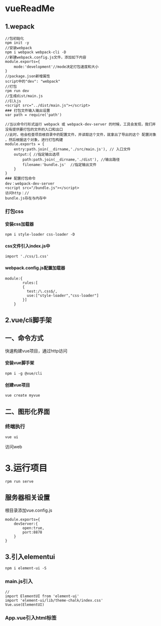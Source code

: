 # vueReadMe
## 1.wepack
```
//包初始化
npm init -y
//安装webpack
npm i webpack webpack-cli -D
//新建webpack.config.js文件，添加如下内容
module.exports={
    mode:'development'//mode决定打包速度和大小
}
//package.json新增属性
script中的"dev": "webpack"
//打包
rpm run dev
//生成dist/main.js
//引入js
<script src="../dist/main.js"></script>
### 打包文件输入输出设置
var path = require('path')
 
//当以命令行形式运行 webpack 或 webpack-dev-server 的时候，工具会发现，我们并没有提供要打包的文件的入口和出口
//此时，他会检查项目根目录中的配置文件，并读取这个文件，就拿出了导出的这个 配置对象 ，然后根据这个对象，进行打包构建
module.exports = {
    entry:path.join(__dirname,'./src/main.js'), // 入口文件
    output:{ //指定输出选项
        path:path.join(__dirname,'./dist'), //输出路径
        filename:'bundle.js'  //指定输出文件
    }
}
### 配置打包命令
dev：webpack-dev-server
<script src="/bundle.js"></script>
访问http：//
bundle.js存在与内存中
```
### 打包css
#### 安装css加载器
```
npm i style-loader css-loader -D 
```
#### css文件引入index.js中
```
import './css/1.css'
```
#### webpack.config.js配置加载器
```
module:{
        rules:[
        {
          test:/\.css$/,   
          use:["style-loader","css-loader"]
        }]
    }
```
## 2.vue/cli脚手架
## 一、命令方式 
快速构建vue项目，通过http访问
#### 安装vue脚手架
```
npm i -g @vue/cli
 ```
 #### 创建vue项目
 ```
 vue create myvue
 ```
 ## 二、图形化界面
 ### 终端执行
 ```
 vue ui
 ```
 访问web
 # 3.运行项目
 ```
 rpm run serve
 ```
 ## 服务器相关设置
根目录添加vue.config.js
```
module.exports={
    devServer:{
        open:true,
        port:8878
    }
}
```
## 3.引入elementui
```
npm i element-ui -S
```
### main.js引入
```
//
import ElementUI from 'element-ui'
import 'element-ui/lib/theme-chalk/index.css'
Vue.use(ElementUI)
```
### App.vue引入html标签
<template>
<div id="app">
 ```
    <el-row>
  <el-button>默认按钮</el-button>
  <el-button type="primary">主要按钮</el-button>
  <el-button type="success">成功按钮</el-button>
  <el-button type="info">信息按钮</el-button>
  <el-button type="warning">警告按钮</el-button>
  <el-button type="danger">危险按钮</el-button>
    </el-row>
```

